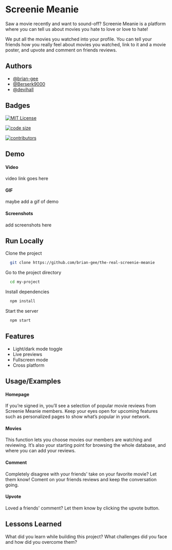# Screenie Meanie

Saw a movie recently and want to sound-off? Screenie Meanie is a platform where you can tell us about movies you hate to love or love to hate! 

We put all the movies you watched into your profile.  You can tell your friends how you really feel about movies you watched, link to it and a movie poster, and upvote and comment on friends reviews.  

## Authors

- [@brian-gee](https://www.github.com/brian-gee)
- [@Berserk9000](https://www.github.com/Berserk9000)
- [@devihall](https://www.github.com/devihall)


## Badges



[![MIT License](https://img.shields.io/badge/License-MIT-green.svg)](https://choosealicense.com/licenses/mit/)

[![code size](https://img.shields.io/github/languages/code-size/brian-gee/the-real-screenie-meanie)](https://img.shields.io/github/languages/code-size/brian-gee/the-real-screenie-meanie)

[![contributors](https://img.shields.io/badge/contributors-4-blue)](https://img.shields.io/badge/contributors-4-blue)


## Demo

#### Video 
video link goes here
#### GIF
maybe add a gif of demo
#### Screenshots
add screenshots here


## Run Locally

Clone the project

```bash
  git clone https://github.com/brian-gee/the-real-screenie-meanie
```

Go to the project directory

```bash
  cd my-project
```

Install dependencies

```bash
  npm install
```

Start the server

```bash
  npm start
```


## Features

- Light/dark mode toggle
- Live previews
- Fullscreen mode
- Cross platform


## Usage/Examples

#### Homepage
If you’re signed in, you’ll see a selection of popular movie reviews from Screenie Meanie members. Keep your eyes open for upcoming features such as personalized pages to show what’s popular in your network.

#### Movies
This function lets you choose movies our members are watching and reviewing. It’s also your starting point for browsing the whole database, and where you can add your reviews.

#### Comment
Completely disagree with your friends' take on your favorite movie? Let them know! Coment on your friends reviews and keep the conversation going.

#### Upvote
Loved a friends' comment? Let them know by clicking the upvote button.



## Lessons Learned

What did you learn while building this project? What challenges did you face and how did you overcome them?


